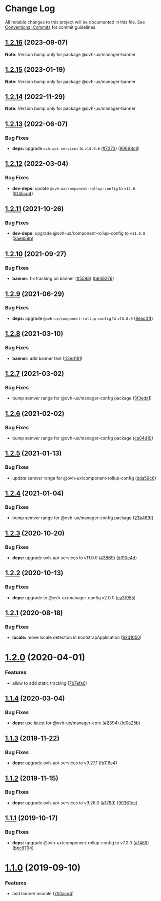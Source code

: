 # Change Log

All notable changes to this project will be documented in this file.
See [Conventional Commits](https://conventionalcommits.org) for commit guidelines.

## [1.2.16](https://github.com/ovh/manager/compare/@ovh-ux/manager-banner@1.2.15...@ovh-ux/manager-banner@1.2.16) (2023-09-07)

**Note:** Version bump only for package @ovh-ux/manager-banner





## [1.2.15](https://github.com/ovh/manager/compare/@ovh-ux/manager-banner@1.2.14...@ovh-ux/manager-banner@1.2.15) (2023-01-19)

**Note:** Version bump only for package @ovh-ux/manager-banner





## [1.2.14](https://github.com/ovh/manager/compare/@ovh-ux/manager-banner@1.2.13...@ovh-ux/manager-banner@1.2.14) (2022-11-29)

**Note:** Version bump only for package @ovh-ux/manager-banner





## [1.2.13](https://github.com/ovh/manager/compare/@ovh-ux/manager-banner@1.2.12...@ovh-ux/manager-banner@1.2.13) (2022-06-07)


### Bug Fixes

* **deps:** upgrade `ovh-api-services` to `v14.0.6` ([#7273](https://github.com/ovh/manager/issues/7273)) ([90698c8](https://github.com/ovh/manager/commit/90698c8c025bba09dd8e1baf64ccc0eecd56d3a8))



## [1.2.12](https://github.com/ovh/manager/compare/@ovh-ux/manager-banner@1.2.11...@ovh-ux/manager-banner@1.2.12) (2022-03-04)


### Bug Fixes

* **dev-deps:** update `@ovh-ux/component-rollup-config` to `v12.0.` ([8145cd4](https://github.com/ovh/manager/commit/8145cd44a34cec071db4b5267182705625951077))



## [1.2.11](https://github.com/ovh/manager/compare/@ovh-ux/manager-banner@1.2.10...@ovh-ux/manager-banner@1.2.11) (2021-10-26)


### Bug Fixes

* **dev-deps:** upgrade @ovh-ux/component-rollup-config to `v11.0.0` ([3ae659b](https://github.com/ovh/manager/commit/3ae659bea59244fd5660375b9dac52055cc374b0))



## [1.2.10](https://github.com/ovh/manager/compare/@ovh-ux/manager-banner@1.2.9...@ovh-ux/manager-banner@1.2.10) (2021-09-27)


### Bug Fixes

* **banner:** fix tracking on banner ([#5593](https://github.com/ovh/manager/issues/5593)) ([b949276](https://github.com/ovh/manager/commit/b949276121cee434c4edaa3880e20ef4b8ad456a))



## [1.2.9](https://github.com/ovh/manager/compare/@ovh-ux/manager-banner@1.2.8...@ovh-ux/manager-banner@1.2.9) (2021-06-29)


### Bug Fixes

* **deps:** upgrade `@ovh-ux/component-rollup-config` to `v10.0.0` ([8eac31f](https://github.com/ovh/manager/commit/8eac31f81e46d1570c131cf55788d6435842ab6d))



## [1.2.8](https://github.com/ovh/manager/compare/@ovh-ux/manager-banner@1.2.7...@ovh-ux/manager-banner@1.2.8) (2021-03-10)


### Bug Fixes

* **banner:** add banner text ([43ed181](https://github.com/ovh/manager/commit/43ed181013ecf4966b2a627c4d7217585cfabb89))



## [1.2.7](https://github.com/ovh/manager/compare/@ovh-ux/manager-banner@1.2.6...@ovh-ux/manager-banner@1.2.7) (2021-03-02)


### Bug Fixes

* bump semver range for @ovh-ux/manager-config package ([5f3eda1](https://github.com/ovh/manager/commit/5f3eda16abd4df3b46cdde241c827a1d1d6dc80c))



## [1.2.6](https://github.com/ovh/manager/compare/@ovh-ux/manager-banner@1.2.5...@ovh-ux/manager-banner@1.2.6) (2021-02-02)


### Bug Fixes

* bump semver range for @ovh-ux/manager-config package ([ca04d19](https://github.com/ovh/manager/commit/ca04d19b7a038544f1b5e3b211d0a1c3b70a0d5b))



## [1.2.5](https://github.com/ovh/manager/compare/@ovh-ux/manager-banner@1.2.4...@ovh-ux/manager-banner@1.2.5) (2021-01-13)


### Bug Fixes

* update semver range for @ovh-ux/component-rollup-config ([dda59c6](https://github.com/ovh/manager/commit/dda59c6b71cb4ad9ab98f06a0bf995a7eb45a1d9))



## [1.2.4](https://github.com/ovh/manager/compare/@ovh-ux/manager-banner@1.2.3...@ovh-ux/manager-banner@1.2.4) (2021-01-04)


### Bug Fixes

* bump semver range for @ovh-ux/manager-config package ([23b469f](https://github.com/ovh/manager/commit/23b469f6264610c47076da908f688e8069f19c76))



## [1.2.3](https://github.com/ovh/manager/compare/@ovh-ux/manager-banner@1.2.2...@ovh-ux/manager-banner@1.2.3) (2020-10-20)


### Bug Fixes

* **deps:** upgrade ovh-api-services to v11.0.0 ([#3869](https://github.com/ovh/manager/issues/3869)) ([df90e4d](https://github.com/ovh/manager/commit/df90e4de660920e3cd07b2ff6b4452b0aa861377))



## [1.2.2](https://github.com/ovh/manager/compare/@ovh-ux/manager-banner@1.2.1...@ovh-ux/manager-banner@1.2.2) (2020-10-13)


### Bug Fixes

* **deps:** upgrade to @ovh-ux/manager-config v2.0.0 ([ca3f955](https://github.com/ovh/manager/commit/ca3f9554c13b1436cbdeed3de8ac69e399d5dd93))



## [1.2.1](https://github.com/ovh/manager/compare/@ovh-ux/manager-banner@1.2.0...@ovh-ux/manager-banner@1.2.1) (2020-08-18)


### Bug Fixes

* **locale:** move locale detection in bootstrapApplication ([92d1050](https://github.com/ovh/manager/commit/92d1050613a2466ce2447e2c3d322ae81165530a))



# [1.2.0](https://github.com/ovh/manager/compare/@ovh-ux/manager-banner@1.1.4...@ovh-ux/manager-banner@1.2.0) (2020-04-01)


### Features

* allow to add static tracking ([7b7efa6](https://github.com/ovh/manager/commit/7b7efa646ebbe5b94d0daef52fea3c47a838c8c2))



## [1.1.4](https://github.com/ovh/manager/compare/@ovh-ux/manager-banner@1.1.3...@ovh-ux/manager-banner@1.1.4) (2020-03-04)


### Bug Fixes

* **deps:** use latest for @ovh-ux/manager-core ([#2394](https://github.com/ovh/manager/issues/2394)) ([fd0a25b](https://github.com/ovh/manager/commit/fd0a25b11bd5119649daf3b1605bb56bf70f3ff9))



## [1.1.3](https://github.com/ovh/manager/compare/@ovh-ux/manager-banner@1.1.2...@ovh-ux/manager-banner@1.1.3) (2019-11-22)


### Bug Fixes

* **deps:** upgrade ovh-api-services to v9.27.1 ([fb116c4](https://github.com/ovh/manager/commit/fb116c4a0e9085c71e8fe1266b818f3464e5bc94))



## [1.1.2](https://github.com/ovh/manager/compare/@ovh-ux/manager-banner@1.1.1...@ovh-ux/manager-banner@1.1.2) (2019-11-15)


### Bug Fixes

* **deps:** upgrade ovh-api-services to v9.26.0 ([#1789](https://github.com/ovh/manager/issues/1789)) ([90361dc](https://github.com/ovh/manager/commit/90361dc945014853db1cf4535e2d5b89b67efbea))



## [1.1.1](https://github.com/ovh-ux/manager/compare/@ovh-ux/manager-banner@1.1.0...@ovh-ux/manager-banner@1.1.1) (2019-10-17)


### Bug Fixes

* **deps:** upgrade @ovh-ux/component-rollup-config to v7.0.0 ([#1469](https://github.com/ovh-ux/manager/issues/1469)) ([bbc8794](https://github.com/ovh-ux/manager/commit/bbc8794))



# [1.1.0](https://github.com/ovh-ux/manager/compare/@ovh-ux/manager-banner@1.0.0...@ovh-ux/manager-banner@1.1.0) (2019-09-10)


### Features

* add banner module ([700ace4](https://github.com/ovh-ux/manager/commit/700ace4))
